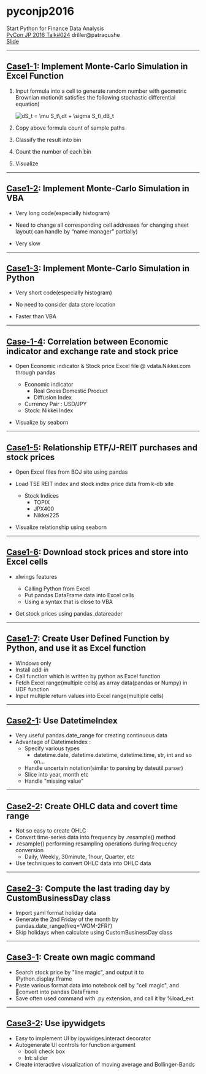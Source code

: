 # pyconjp2016
Start Python for Finance Data Analysis  
[PyCon JP 2016 Talk#024](https://pycon.jp/2016/ja/schedule/presentation/24/) driller@patraqushe  
[Slide](http://TBD)

---
## [Case1-1](Case1-1_2.xlsm): Implement Monte-Carlo Simulation in Excel Function

1. Input formula into a cell to generate random number with geometric Brownian motion(it satisfies the following stochastic differential equation)

    ![$$dS_t = \mu S_t\,dt + \sigma S_t\,dB_t$$](https://wikimedia.org/api/rest_v1/media/math/render/svg/22a084f84c78d0ae6983fd7283004f412f42757b)

2. Copy above formula count of sample paths

3. Classify the result into bin

4. Count the number of each bin 

5. Visualize

---
## [Case1-2](Case1-1_2.xlsm): Implement Monte-Carlo Simulation in VBA

* Very long code(especially histogram)

* Need to change all corresponding cell addresses for changing sheet layout( can handle by “name manager” partially)

* Very slow

---
## [Case1-3](Case1-3.ipynb): Implement Monte-Carlo Simulation in Python

* Very short code(especially histogram)

* No need to consider data store location

* Faster than VBA

---
## [Case-1-4](Case1-4.ipynb): Correlation between Economic indicator and exchange rate and stock price

* Open Economic indicator & Stock price Excel file @ vdata.Nikkei.com through pandas 
  * Economic indicator
     * Real Gross Domestic Product
     * Diffusion Index
  * Currency Pair : USD/JPY
  * Stock: Nikkei Index

* Visualize by seaborn

---
## [Case1-5](Case1-5.ipynb): Relationship ETF/J-REIT purchases and stock prices

* Open Excel files from BOJ site using pandas

* Load TSE REIT index and stock index price data from k-db site
  * Stock Indices
    * TOPIX
    * JPX400
    * Nikkei225

* Visualize relationship using seaborn

---
## [Case1-6](Case1-6_7): Download stock prices and store into Excel cells

* xlwings features
  * Calling Python from Excel
  * Put pandas DataFrame data into Excel cells
  * Using a syntax that is close to VBA

* Get stock prices using pandas_datareader

---
## [Case1-7](Case1-6_7): Create User Defined Function by Python, and use it as Excel function

* Windows only
* Install add-in
* Call function which is written by python as Excel function 
* Fetch Excel range(multiple cells) as array data(pandas or Numpy) in UDF function
* Input multiple return values into Excel range(multiple cells)

---
## [Case2-1](Case2-1_2.ipynb): Use DatetimeIndex

* Very useful pandas.date_range for creating continuous data
* Advantage of DatetimeIndex :
  * Specify various types
    * datetime.date, datetime.datetime, datetime.time, str, int and so on…
  * Handle uncertain notation(similar to parsing by dateutil.parser)
  * Slice into year, month etc
  * Handle "missing value"

---
## [Case2-2](Case2-1_2.ipynb): Create OHLC data and covert time range

* Not so easy to create OHLC
* Convert time-series data into frequency by .resample() method
* .resample() performing resampling operations during frequency conversion
  * Daily, Weekly, 30minute, 1hour, Quarter, etc
* Use techniques to convert OHLC data into OHLC data

---
## [Case2-3](Case2-3.ipynb): Compute the last trading day by CustomBusinessDay class

* Import yaml format holiday data
* Generate the 2nd Friday of the month by pandas.date_range(freq=‘WOM-2FRI‘)
* Skip holidays when calculate using CustomBusinessDay class

---
## [Case3-1](Case3-1.ipynb): Create own magic command

* Search stock price by "line magic", and output it to IPython.display.Iframe
* Paste various format data into notebook cell by "cell magic", and convert into pandas DataFrame
* Save often used command with .py extension, and call it by %load_ext

---
## [Case3-2](Case3-2.ipynb): Use ipywidgets

* Easy to implement UI by ipywidges.interact decorator
* Autogenerate UI controls for function argument
  * bool: check box 
  * Int: slider
* Create interactive visualization of moving average and Bollinger-Bands

